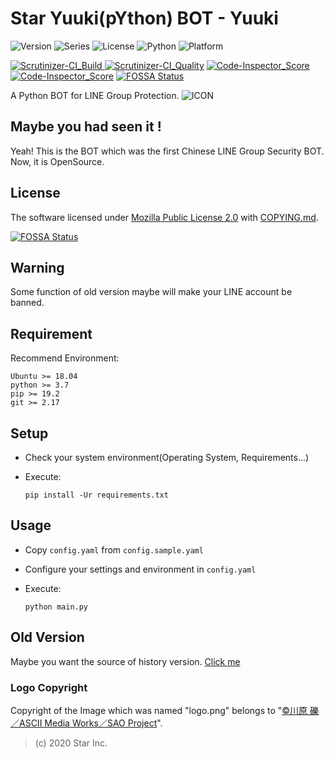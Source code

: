 # Star Yuuki(pYthon) BOT - Yuuki

![Version](https://img.shields.io/badge/v6.5.3-OpenSource-FF0033.svg) ![Series](https://img.shields.io/badge/syb-Series-7700FF.svg) ![License](https://img.shields.io/badge/license-MPL--2.0-FF6600.svg) ![Python](https://img.shields.io/badge/python-3.x-0066FF.svg) ![Platform](https://img.shields.io/badge/base_on-LINE-00DD00.svg)

[![Scrutinizer-CI_Build](https://scrutinizer-ci.com/g/star-inc/star_yuuki_bot/badges/build.png?b=master) ![Scrutinizer-CI_Quality](https://scrutinizer-ci.com/g/star-inc/star_yuuki_bot/badges/quality-score.png?b=master)](https://scrutinizer-ci.com/g/star-inc/star_yuuki_bot/) 
[![Code-Inspector_Score](https://www.code-inspector.com/project/3632/score/svg) ![Code-Inspector_Score](https://www.code-inspector.com/project/3632/status/svg)](https://frontend.code-inspector.com/public/project/3632/star_yuuki_bot/dashboard)
[![FOSSA Status](https://app.fossa.com/api/projects/git%2Bgithub.com%2Fstar-inc%2Fstar_yuuki_bot.svg?type=shield)](https://app.fossa.com/projects/git%2Bgithub.com%2Fstar-inc%2Fstar_yuuki_bot?ref=badge_shield)

A Python BOT for LINE Group Protection.
![ICON](logo.png)

## Maybe you had seen it !

Yeah! This is the BOT which was the first Chinese LINE Group Security BOT.
Now, it is OpenSource.

## License

The software licensed under [Mozilla Public License 2.0](LICENSE.md) with [COPYING.md](COPYING.md).


[![FOSSA Status](https://app.fossa.com/api/projects/git%2Bgithub.com%2Fstar-inc%2Fstar_yuuki_bot.svg?type=large)](https://app.fossa.com/projects/git%2Bgithub.com%2Fstar-inc%2Fstar_yuuki_bot?ref=badge_large)

## Warning

Some function of old version maybe will make your LINE account be banned.

## Requirement

Recommend Environment:

    Ubuntu >= 18.04
    python >= 3.7
    pip >= 19.2
    git >= 2.17

## Setup

+ Check your system environment(Operating System, Requirements...)

+ Execute:

    `pip install -Ur requirements.txt`

## Usage

+ Copy `config.yaml` from `config.sample.yaml`

+ Configure your settings and environment in `config.yaml`

+ Execute:

    `python main.py`

## Old Version

Maybe you want the source of history version. [Click me](https://github.com/star-inc/star_yuuki_bot/releases/tag/old-versions)

### Logo Copyright

Copyright of the Image which was named "logo.png" belongs to "[©川原 礫／ASCII Media Works／SAO Project](https://www.aniplex.co.jp)".

> (c) 2020 Star Inc.